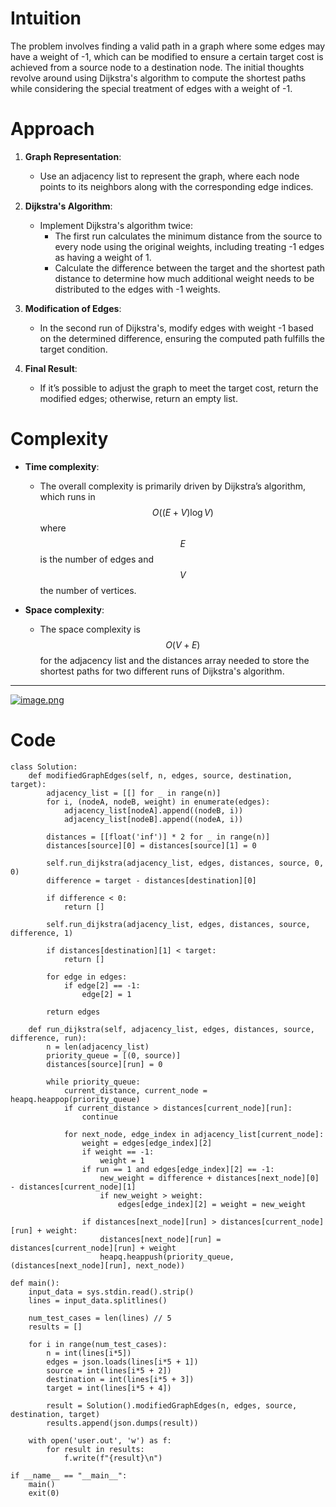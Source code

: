 
# Intuition
The problem involves finding a valid path in a graph where some edges may have a weight of -1, which can be modified to ensure a certain target cost is achieved from a source node to a destination node. The initial thoughts revolve around using Dijkstra's algorithm to compute the shortest paths while considering the special treatment of edges with a weight of -1.

# Approach
1. **Graph Representation**:
   - Use an adjacency list to represent the graph, where each node points to its neighbors along with the corresponding edge indices.
  
2. **Dijkstra's Algorithm**:
   - Implement Dijkstra's algorithm twice:
     - The first run calculates the minimum distance from the source to every node using the original weights, including treating -1 edges as having a weight of 1.
     - Calculate the difference between the target and the shortest path distance to determine how much additional weight needs to be distributed to the edges with -1 weights.
  
3. **Modification of Edges**:
   - In the second run of Dijkstra's, modify edges with weight -1 based on the determined difference, ensuring the computed path fulfills the target condition.

4. **Final Result**:
   - If it’s possible to adjust the graph to meet the target cost, return the modified edges; otherwise, return an empty list.

# Complexity
- **Time complexity**: 
  - The overall complexity is primarily driven by Dijkstra’s algorithm, which runs in $$O((E + V) \log V)$$ where $$E$$ is the number of edges and $$V$$ the number of vertices.

- **Space complexity**: 
  - The space complexity is $$O(V + E)$$ for the adjacency list and the distances array needed to store the shortest paths for two different runs of Dijkstra's algorithm.
---
<a href = "https://leetcode.com/problems/modify-graph-edge-weights/submissions/1372949871/">![image.png](https://assets.leetcode.com/users/images/aa50e30b-a609-4738-90ce-1b50e5c2c8ef_1725008744.7880552.png)</a>

# Code
```python3 []
class Solution:
    def modifiedGraphEdges(self, n, edges, source, destination, target):
        adjacency_list = [[] for _ in range(n)]
        for i, (nodeA, nodeB, weight) in enumerate(edges):
            adjacency_list[nodeA].append((nodeB, i))
            adjacency_list[nodeB].append((nodeA, i))

        distances = [[float('inf')] * 2 for _ in range(n)]
        distances[source][0] = distances[source][1] = 0

        self.run_dijkstra(adjacency_list, edges, distances, source, 0, 0)
        difference = target - distances[destination][0]

        if difference < 0:
            return []

        self.run_dijkstra(adjacency_list, edges, distances, source, difference, 1)

        if distances[destination][1] < target:
            return []

        for edge in edges:
            if edge[2] == -1:
                edge[2] = 1

        return edges

    def run_dijkstra(self, adjacency_list, edges, distances, source, difference, run):
        n = len(adjacency_list)
        priority_queue = [(0, source)]
        distances[source][run] = 0

        while priority_queue:
            current_distance, current_node = heapq.heappop(priority_queue)
            if current_distance > distances[current_node][run]:
                continue

            for next_node, edge_index in adjacency_list[current_node]:
                weight = edges[edge_index][2]
                if weight == -1:
                    weight = 1
                if run == 1 and edges[edge_index][2] == -1:
                    new_weight = difference + distances[next_node][0] - distances[current_node][1]
                    if new_weight > weight:
                        edges[edge_index][2] = weight = new_weight

                if distances[next_node][run] > distances[current_node][run] + weight:
                    distances[next_node][run] = distances[current_node][run] + weight
                    heapq.heappush(priority_queue, (distances[next_node][run], next_node))

def main():
    input_data = sys.stdin.read().strip()
    lines = input_data.splitlines()
    
    num_test_cases = len(lines) // 5
    results = []

    for i in range(num_test_cases):
        n = int(lines[i*5])
        edges = json.loads(lines[i*5 + 1])
        source = int(lines[i*5 + 2])
        destination = int(lines[i*5 + 3])
        target = int(lines[i*5 + 4])
        
        result = Solution().modifiedGraphEdges(n, edges, source, destination, target)
        results.append(json.dumps(result))

    with open('user.out', 'w') as f:
        for result in results:
            f.write(f"{result}\n")

if __name__ == "__main__":
    main()
    exit(0)

```
